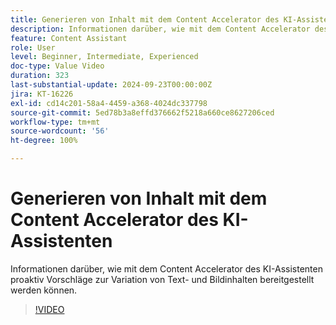 ```yaml
---
title: Generieren von Inhalt mit dem Content Accelerator des KI-Assistenten
description: Informationen darüber, wie mit dem Content Accelerator des KI-Assistenten proaktiv Vorschläge zur Variation von Text- und Bildinhalten bereitgestellt werden können.
feature: Content Assistant
role: User
level: Beginner, Intermediate, Experienced
doc-type: Value Video
duration: 323
last-substantial-update: 2024-09-23T00:00:00Z
jira: KT-16226
exl-id: cd14c201-58a4-4459-a368-4024dc337798
source-git-commit: 5ed78b3a8effd376662f5218a660ce8627206ced
workflow-type: tm+mt
source-wordcount: '56'
ht-degree: 100%

---
```


# Generieren von Inhalt mit dem Content Accelerator des KI-Assistenten

Informationen darüber, wie mit dem Content Accelerator des KI-Assistenten proaktiv Vorschläge zur Variation von Text- und Bildinhalten bereitgestellt werden können.

>[!VIDEO](https://video.tv.adobe.com/v/3434635/?learn=on)

